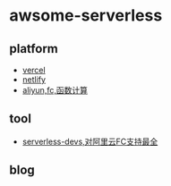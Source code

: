 # awsome-serverless

## platform

- [vercel](https://vercel.com/)
- [netlify](https://app.netlify.com/)
- [aliyun,fc,函数计算](https://www.aliyun.com/product/fc)

## tool

- [serverless-devs,对阿里云FC支持最全](https://docs.serverless-devs.com/)

## blog
